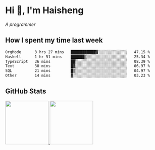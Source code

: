 
# Hi 👋, I'm Haisheng

*A programmer*

<!---
## What I'm reading

[Reading list](https://freizl.github.io/info/books.html)
-->

## How I spent my time last week

<!--START_SECTION:waka-->

```txt
OrgMode      3 hrs 27 mins   ███████████▓░░░░░░░░░░░░░   47.15 %
Haskell      1 hr 51 mins    ██████▒░░░░░░░░░░░░░░░░░░   25.34 %
TypeScript   36 mins         ██░░░░░░░░░░░░░░░░░░░░░░░   08.39 %
Text         30 mins         █▓░░░░░░░░░░░░░░░░░░░░░░░   06.97 %
SQL          21 mins         █▒░░░░░░░░░░░░░░░░░░░░░░░   04.97 %
Other        14 mins         ▓░░░░░░░░░░░░░░░░░░░░░░░░   03.23 %
```

<!--END_SECTION:waka-->

## GitHub Stats

<a href="https://github.com/hw202207">
  <img height="137px" src="https://github-readme-stats.vercel.app/api?username=freizl&hide_title=false&hide_border=true&show_icons=true&include_all_commits=true&count_private=true&line_height=21&theme=" />
  <img height="137px" src="https://github-readme-stats.vercel.app/api/top-langs/?username=freizl&hide_title=true&hide_border=true&layout=compact&langs_count=6&theme=" />
</a>
